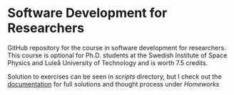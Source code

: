 # Software Development for Researchers

GitHub repository for the course in software development for researchers.
This course is optional for Ph.D. students at the Swedish Institute of Space
Physics and Luleå University of Technology and is worth 7.5 credits.

Solution to exercises can be seen in *scripts* directory, but I check out 
the [documentation](https://richarderikjohansson.github.io/sw-dev/) for full
solutions and thought process under *Homeworks*
